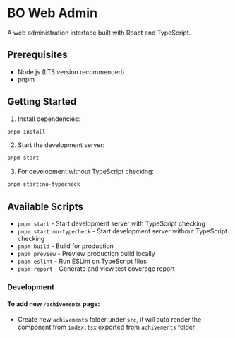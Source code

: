 # BO Web Admin

A web administration interface built with React and TypeScript.

## Prerequisites

- Node.js (LTS version recommended)
- pnpm

## Getting Started

1. Install dependencies:
```bash
pnpm install
```

2. Start the development server:
```bash
pnpm start
```

3. For development without TypeScript checking:
```bash
pnpm start:no-typecheck
```

## Available Scripts

- `pnpm start` - Start development server with TypeScript checking
- `pnpm start:no-typecheck` - Start development server without TypeScript checking
- `pnpm build` - Build for production
- `pnpm preview` - Preview production build locally
- `pnpm eslint` - Run ESLint on TypeScript files
- `pnpm report` - Generate and view test coverage report


### Development
#### To add new `/achivements` page: 
- Create new `achivements` folder under `src`, it will auto render the component from `index.tsx` exported from `achivements` folder


